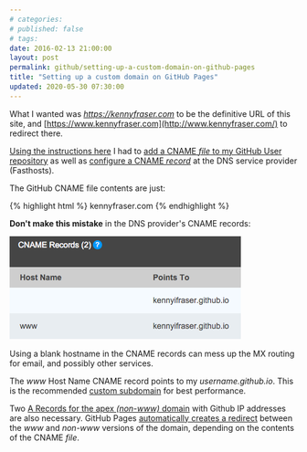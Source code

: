 ```yaml
---
# categories: 
# published: false
# tags: 
date: 2016-02-13 21:00:00
layout: post
permalink: github/setting-up-a-custom-domain-on-github-pages
title: "Setting up a custom domain on GitHub Pages"
updated: 2020-05-30 07:30:00
---
```


What I wanted was *https://kennyfraser.com* to be the definitive URL of this site, and [https://www.kennyfraser.com](http://www.kennyfraser.com/) to redirect there.

[Using the instructions here](https://help.github.com/en/github/working-with-github-pages/configuring-a-custom-domain-for-your-github-pages-site) I had to [add a CNAME *file* to my GitHub User repository](https://help.github.com/articles/setting-up-your-pages-site-repository/) as well as [configure a CNAME *record*](https://help.github.com/articles/setting-up-a-custom-subdomain/) at the DNS service provider (Fasthosts).

The GitHub CNAME file contents are just:

{% highlight html %}
kennyfraser.com
{% endhighlight %}

**Don't make this mistake** in the DNS provider's CNAME records:

![CNAME records at Fasthosts](/img/CNAME-records-fasthosts-github-pages.png)

Using a blank hostname in the CNAME records can mess up the MX routing for email, and possibly other services. 

The *www* Host Name CNAME record points to my *username.github.io*. This is the recommended [custom subdomain](https://help.github.com/en/github/working-with-github-pages/about-custom-domains-and-github-pages) for best performance. 

Two [A Records for the apex *(non-www)* domain](https://help.github.com/en/github/working-with-github-pages/managing-a-custom-domain-for-your-github-pages-site) with Github IP addresses are also necessary.  GitHub Pages [automatically creates a redirect](https://help.github.com/articles/setting-up-an-apex-domain-and-www-subdomain/) between the *www* and *non-www* versions of the domain, depending on the contents of the CNAME *file*.